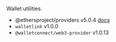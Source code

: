 Wallet utilities.

- @ethersproject/providers v5.0.4 [docs](https://docs.ethers.io/v5/)
- `walletlink` v1.0.0
- `@walletconnect/web3-provider` v1.0.13
